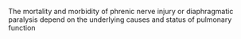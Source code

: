 The mortality and morbidity of phrenic nerve injury or diaphragmatic paralysis depend on the underlying causes and status of pulmonary function